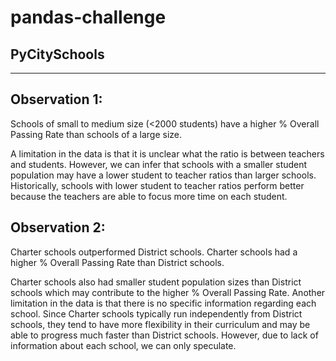 # pandas-challenge
## PyCitySchools
-----------------------

## Observation 1: 
Schools of small to medium size (<2000 students) have a higher % Overall Passing Rate than schools of a large size. 

A limitation in the data is that it is unclear what the ratio is between teachers and students. However, we can infer that schools with a smaller student population may have a lower student to teacher ratios than larger schools. Historically, schools with lower student to teacher ratios perform better because the teachers are able to focus more time on each student.

## Observation 2: 
Charter schools outperformed District schools. Charter schools had a higher % Overall Passing Rate than District schools.

Charter schools also had smaller student population sizes than District schools which may contribute to the higher % Overall Passing Rate. Another limitation in the data is that there is no specific information regarding each school. Since Charter schools typically run independently from District schools, they tend to have more flexibility in their curriculum and may be able to progress much faster than District schools. However, due to lack of information about each school, we can only speculate.

